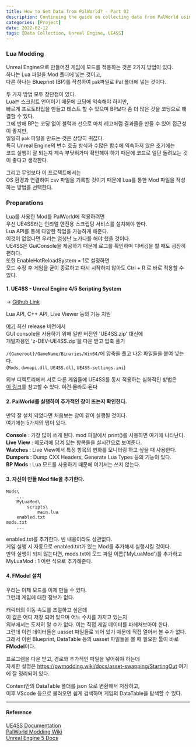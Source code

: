 ```yaml
---
title: How to Get Data from PalWorld? - Part 02
description: Continuing the guide on collecting data from PalWorld using Unreal Engine and UE4SS.
categories: [Project]
date: 2022-02-12
tags: [Data Collection, Unreal Engine, UE4SS]
---
```



### Lua Modding

Unreal Engine으로 만들어진 게임에 모드를 적용하는 것은 2가지 방법이 있다.   
하나는 Lua 파일을 Mod 폴더에 넣는 것이고,   
다른 하나는 Blueprint (BP)를 작성하여 `pak`파일로 Pal 폴더에 넣는 것이다.   

두 가지 방법 모두 장단점이 있다.   
Lua는 스크립트 언어이기 때문에 코딩에 익숙해야 하지만,   
빠르게 프로토타입을 만들고 테스트 할 수 있으며 BP보다 좀 더 많은 것을 코딩으로 해결할 수 있다.   
그에 반해 BP는 코딩 없이 블럭과 선으로 마치 레고처럼 결과물을 만들 수 있어 접근성이 좋지만,  
일일히 `pak` 파일을 만드는 것은 상당히 귀찮다.     
특히 Unreal Engine의 변수 호출 방식과 수많은 함수에 익숙하지 않은 초기에는  
코드 실행이 잘 되는지 계속 부딪혀가며 확인해야 하기 때문에 코드로 일단 돌려보는 것이 좋다고 생각한다.     

그리고 무엇보다 이 프로젝트에서는   
OS 환경과 연결하여 csv 파일을 기록할 것이기 때문에 Lua를 통한 Mod 파일을 작성하는 방법을 선택한다.  


### Preparations

Lua를 사용한 Mod를 PalWorld에 적용하려면     
우선 UE4SS라는 언리얼 엔진용 스크립팅 서비스를 설치해야 한다.     
Lua API를 통해 다양한 작업을 가능하게 해준다.     
이것이 없었다면 우리는 엄청난 노가다를 해야 했을 것이다.     
UE4SS은 GuiConsole을 제공하기 때문에 로그를 확인하며 디버깅을 할 때도 굉장히 편하다.     
또한 EnableHotReloadSystem = 1로 설정하면   
모드 수정 후 게임을 굳이 종료하고 다시 시작하지 않아도 Ctrl + R 로 바로 적용할 수 있다.       

#### 1. UE4SS - Unreal Engine 4/5 Scripting System   
   -> [Github Link](https://github.com/UE4SS-RE/RE-UE4SS)  

Lua API, C++ API, Live Viewer 등의 기능 지원     

[여기](https://github.com/UE4SS-RE/RE-UE4SS/releases) 최신 release 버전에서     
GUI console을 사용하기 위해 일반 버전인 'UE4SS.zip' 대신에      
개발자용인 'z-DEV-UE4SS.zip'을 다운 받고 압축 풀기    

`/{Gameroot}/GameName/Binaries/Win64/`에 압축을 풀고 나온 파일들을 붙여 넣는다.     
(`Mods`, `dwmapi.dll`, `UE4SS.dll`, `UE4SS-settings.ini`)    

외부 디렉토리에서 서로 다른 게임들에 UE4SS를 동시 적용하는 심화적인 방법은     
[이 링크](https://docs.ue4ss.com/dev/installation-guide.html)를 참고할 수 있다. ~~이건 몰라도 된다~~    


#### 2. PalWorld를 실행하여 추가적인 창이 뜨는지 확인한다.     

만약 잘 설치 되었다면 처음보는 창이 같이 실행될 것이다.     
여기에는 5가지의 탭이 있다.     

**Console** : 가장 많이 쓰게 된다. mod 파일에서 print()를 사용하면 여기에 나타난다.    
**Live View** : 메모리에 담겨 있는 항목들을 실시간으로 보여준다.     
**Watches** : Live View에서 특정 항목의 변화를 모니터링 하고 싶을 때 사용한다.     
**Dumpers** : Dump CXX Headers, Generate Lua Types 등의 기능이 있다.     
**BP Mods** : Lua 모드를 사용하기 때문에 여기서는 쓰지 않는다.     

#### 3. 자신이 만들 Mod file을 추가한다.       

```
Mods\
    ...
    MyLuaMod\
        scripts\
            main.lua
    enabled.txt
mods.txt
    ...
```

enabled.txt를 추가한다. 빈 내용이라도 상관없다.     
게임 실행 시 자동으로 enabled.txt가 있는 Mod를 추가해서 실행시킬 것이다.     
만약 실행이 되지 않는다면, mods.txt에 모드 파일 이름('MyLuaMod')를 추가하고     
MyLuaMod : 1 이런 식으로 추가해준다.     


#### 4. FModel 설치  

우리는 이제 모드를 이제 만들 수 있다.   
그런데 게임에 대한 정보가 없다.   

캐릭터의 이동 속도를 조절하고 싶은데   
이 값은 어디 저장 되어 있으며 어느 수치를 가지고 있는지    
외부에서는 도저히 알 수가 없다. 이는 직접 게임 데이터를 파헤쳐보아야 한다.     
그런데 이런 데이터들은 uasset 파일들로 되어 있기 때문에 직접 열어서 볼 수가 없다.     
그래서 이런 Blueprint, DataTable 등의 uasset 파일들을 볼 때 필요한 툴이 바로 **FModel**이다.     

프로그램을 다운 받고, 경로와 추가적인 파일을 넣어줘야 하는데     
자세한 설명은 https://pwmodding.wiki/docs/asset-swapping/StartingOut 여기에 잘 정리되어 있다.     

Content안의 DataTable 폴더를 json 으로 변환해서 저장하고,     
이후 VScode 등으로 불러오면 쉽게 검색하며 게임의 DataTable을 탐색할 수 있다.  



___
#### Reference 

[UE4SS Documentation](https://docs.ue4ss.com/dev/lua-api.html)  
[PalWorld Modding Wiki](https://pwmodding.wiki/docs/lua-modding/ue4ss-functions)  
[Unreal Engine 5 Docs](https://docs.unrealengine.com/5.3/en-US/API/Runtime/Engine/GameFramework/)  
